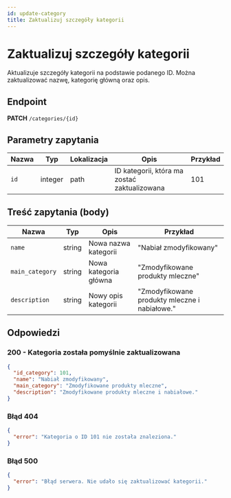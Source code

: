 ```yaml
---
id: update-category
title: Zaktualizuj szczegóły kategorii
---
```


# Zaktualizuj szczegóły kategorii

Aktualizuje szczegóły kategorii na podstawie podanego ID. Można zaktualizować nazwę, kategorię główną oraz opis.

## Endpoint

**PATCH** `/categories/{id}`

## Parametry zapytania

| Nazwa   | Typ     | Lokalizacja | Opis                                  | Przykład              |
|---------|---------|-------------|----------------------------------------|-----------------------|
| `id`    | integer | path        | ID kategorii, która ma zostać zaktualizowana | 101                   |

## Treść zapytania (body)

| Nazwa           | Typ     | Opis                   | Przykład                            |
|------------------|---------|------------------------|--------------------------------------|
| `name`          | string  | Nowa nazwa kategorii   | "Nabiał zmodyfikowany"              |
| `main_category` | string  | Nowa kategoria główna  | "Zmodyfikowane produkty mleczne"    |
| `description`   | string  | Nowy opis kategorii    | "Zmodyfikowane produkty mleczne i nabiałowe." |

## Odpowiedzi

### 200 - Kategoria została pomyślnie zaktualizowana

```json
{
  "id_category": 101,
  "name": "Nabiał zmodyfikowany",
  "main_category": "Zmodyfikowane produkty mleczne",
  "description": "Zmodyfikowane produkty mleczne i nabiałowe."
}
```
### Błąd 404 
```json 
{
  "error": "Kategoria o ID 101 nie została znaleziona."
}
```
### Błąd 500

```json
{
  "error": "Błąd serwera. Nie udało się zaktualizować kategorii."
}
```